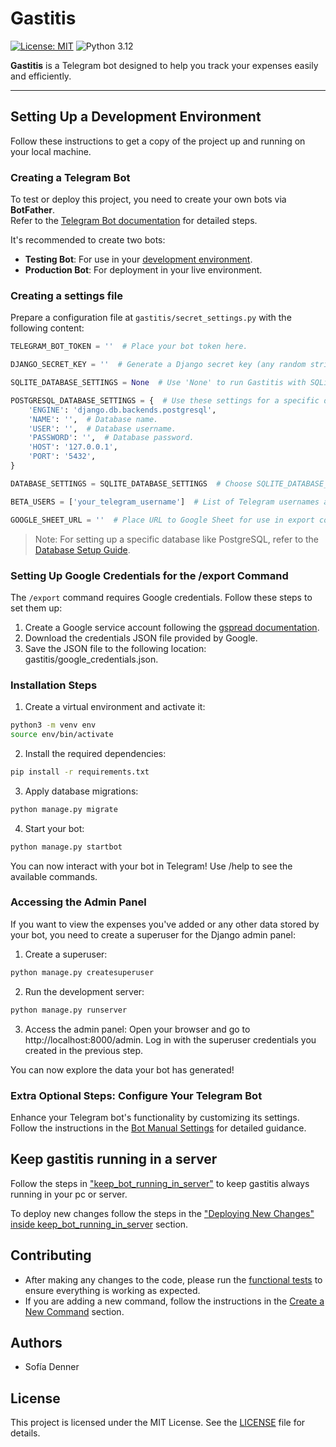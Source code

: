 # Gastitis
[![License: MIT](https://img.shields.io/badge/License-MIT-green.svg)](LICENSE)
![Python 3.12](https://img.shields.io/badge/python-3.12-blue.svg)

**Gastitis** is a Telegram bot designed to help you track your expenses easily and efficiently.

---

## Setting Up a Development Environment


Follow these instructions to get a copy of the project up and running on your local machine.

### Creating a Telegram Bot

To test or deploy this project, you need to create your own bots via **BotFather**.  
Refer to the [Telegram Bot documentation](https://core.telegram.org/bots#6-botfather) for detailed steps.

It's recommended to create two bots:
- **Testing Bot**: For use in your [development environment](#setting-up-a-dev-environment).
- **Production Bot**: For deployment in your live environment.

### Creating a settings file 

Prepare a configuration file at `gastitis/secret_settings.py` with the following content:

```python
TELEGRAM_BOT_TOKEN = ''  # Place your bot token here.

DJANGO_SECRET_KEY = ''  # Generate a Django secret key (any random string) (see https://docs.djangoproject.com/en/4.1/ref/settings/#secret-key).

SQLITE_DATABASE_SETTINGS = None  # Use 'None' to run Gastitis with SQLite.

POSTGRESQL_DATABASE_SETTINGS = {  # Use these settings for a specific database (e.g., PostgreSQL).
    'ENGINE': 'django.db.backends.postgresql',
    'NAME': '',  # Database name.
    'USER': '',  # Database username.
    'PASSWORD': '',  # Database password.
    'HOST': '127.0.0.1',
    'PORT': '5432',
}

DATABASE_SETTINGS = SQLITE_DATABASE_SETTINGS  # Choose SQLITE_DATABASE_SETTINGS or POSTGRESQL_DATABASE_SETTINGS

BETA_USERS = ['your_telegram_username']  # List of Telegram usernames allowed to access beta features and commands

GOOGLE_SHEET_URL = ''  # Place URL to Google Sheet for use in export command
```

>  Note: For setting up a specific database like PostgreSQL, refer to the [Database Setup Guide](docs/database_setup.md).

### Setting Up Google Credentials for the /export Command
The `/export` command requires Google credentials. Follow these steps to set them up:

1. Create a Google service account following the [gspread documentation](https://docs.gspread.org/en/v6.1.3/oauth2.html#service-account).
2. Download the credentials JSON file provided by Google.
3. Save the JSON file to the following location: gastitis/google_credentials.json.


### Installation Steps

1. Create a virtual environment and activate it:
```bash
python3 -m venv env
source env/bin/activate
```

2. Install the required dependencies:
```bash
pip install -r requirements.txt
```

3. Apply database migrations:
```bash
python manage.py migrate
```

4. Start your bot:
```bash
python manage.py startbot
```
You can now interact with your bot in Telegram! Use /help to see the available commands.

### Accessing the Admin Panel

If you want to view the expenses you've added or any other data stored by your bot, you need to create 
a superuser for the Django admin panel:

1. Create a superuser:
```bash
python manage.py createsuperuser
```

2. Run the development server:
```bash
python manage.py runserver
```

3. Access the admin panel: Open your browser and go to http://localhost:8000/admin. Log in with the superuser 
credentials you created in the previous step.

You can now explore the data your bot has generated!


### Extra Optional Steps: Configure Your Telegram Bot

Enhance your Telegram bot's functionality by customizing its settings. Follow the instructions in the [Bot Manual Settings](docs/bot_manual_settings.md) for detailed guidance.  

## Keep gastitis running in a server

Follow the steps in ["keep_bot_running_in_server"](docs/keep_bot_running_in_server.md) to keep gastitis always running in your pc or server.

To deploy new changes follow the steps in the ["Deploying New Changes" inside keep_bot_running_in_server](docs/keep_bot_running_in_server.md#deploying-new-changes) section.

## Contributing

- After making any changes to the code, please run the [functional tests](docs/functional_testing.md) to ensure everything is working as expected.
- If you are adding a new command, follow the instructions in the [Create a New Command](docs/create_new_command.md) section.

## Authors

* Sofía Denner

## License

This project is licensed under the MIT License. See the [LICENSE](LICENSE) file for details.
